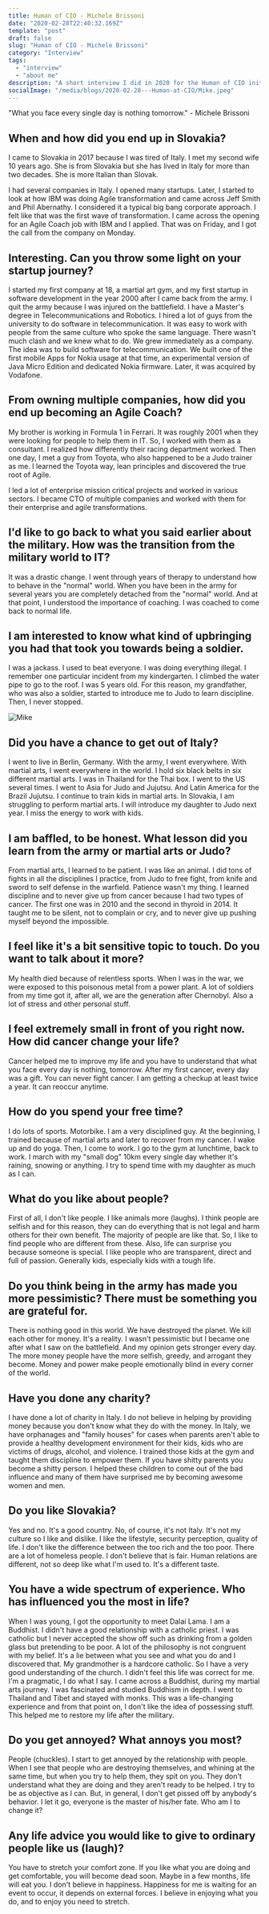 ```yaml
---
title: Human of CIO - Michele Brissoni
date: "2020-02-28T22:40:32.169Z"
template: "post"
draft: false
slug: "Human of CIO - Michele Brissoni"
category: "Interview"
tags:
  - "interview"
  - "about me"
description: "A short interview I did in 2020 for the Human of CIO initiative"
socialImage: "/media/blogs/2020-02-28---Human-at-CIO/Mike.jpeg"
---
```


"What you face every single day is nothing tomorrow." - Michele Brissoni

## When and how did you end up in Slovakia?
I came to Slovakia in 2017 because I was tired of Italy. I met my second wife 10 years ago. She is from Slovakia but she has lived in Italy for more than two decades. She is more Italian than Slovak. 

I had several companies in Italy. I opened many startups. Later, I started to look at how IBM was doing Agile transformation and came across Jeff Smith and Phil Abernathy. I considered it a typical big bang corporate approach. I felt like that was the first wave of transformation. I came across the opening for an Agile Coach job with IBM and I applied. That was on Friday, and I got the call from the company on Monday. 

## Interesting. Can you throw some light on your startup journey?
I started my first company at 18, a martial art gym, and my first startup in software development in the year 2000 after I came back from the army. I quit the army because I was injured on the battlefield. I have a Master's degree in Telecommunications and Robotics. I hired a lot of guys from the university to do software in telecommunication. It was easy to work with people from the same culture who spoke the same language. There wasn't much clash and we knew what to do. We grew immediately as a company. The idea was to build software for telecommunication. We built one of the first mobile Apps for Nokia usage at that time, an experimental version of Java Micro Edition and dedicated Nokia firmware. Later, it was acquired by Vodafone. 

## From owning multiple companies, how did you end up becoming an Agile Coach?
My brother is working in Formula 1 in Ferrari. It was roughly 2001 when they were looking for people to help them in IT. So, I worked with them as a consultant. I realized how differently their racing department worked. Then one day, I met a guy from Toyota, who also happened to be a Judo trainer as me. I learned the Toyota way, lean principles and discovered the true root of Agile.

I led a lot of enterprise mission critical projects and worked in various sectors. I became CTO of multiple companies and worked with them for their enterprise and agile transformations.

## I'd like to go back to what you said earlier about the military. How was the transition from the military world to IT?
It was a drastic change. I went through years of therapy to understand how to behave in the "normal" world. When you have been in the army for several years you are completely detached from the "normal" world. And at that point, I understood the importance of coaching. I was coached to come back to normal life.

## I am interested to know what kind of upbringing you had that took you towards being a soldier.
I was a jackass. I used to beat everyone. I was doing everything illegal. I remember one particular incident from my kindergarten. I climbed the water pipe to go to the roof. I was 5 years old. For this reason, my grandfather, who was also a soldier, started to introduce me to Judo to learn discipline. Then, I never stopped.

![Mike](/media/blogs/2020-02-28---Human-at-CIO/Mike.jpeg)

## Did you have a chance to get out of Italy?
I went to live in Berlin, Germany. With the army, I went everywhere. With martial arts, I went everywhere in the world. I hold six black belts in six different martial arts. I was in Thailand for the Thai box. I went to the US several times. I went to Asia for Judo and Jujutsu. And Latin America for the Brazil Jujutsu. I continue to train kids in martial arts. In Slovakia, I am struggling to perform martial arts. I will introduce my daughter to Judo next year. I miss the energy to work with kids.

## I am baffled, to be honest. What lesson did you learn from the army or martial arts or Judo?
From martial arts, I learned to be patient. I was like an animal. I did tons of fights in all the disciplines I practice, from Judo to free fight, from knife and sword to self defense in the warfield. Patience wasn't my thing. I learned discipline and to never give up from cancer because I had two types of cancer. The first one was in 2010 and the second in thyroid in 2014. It taught me to be silent, not to complain or cry, and to never give up pushing myself beyond the impossible.

## I feel like it's a bit sensitive topic to touch. Do you want to talk about it more?
My health died because of relentless sports. When I was in the war, we were exposed to this poisonous metal from a power plant. A lot of soldiers from my time got it, after all, we are the generation after Chernobyl. Also a lot of stress and other personal stuff.

## I feel extremely small in front of you right now. How did cancer change your life?
Cancer helped me to improve my life and you have to understand that what you face every day is nothing, tomorrow. After my first cancer, every day was a gift. You can never fight cancer. I am getting a checkup at least twice a year. It can reoccur anytime. 

## How do you spend your free time?
I do lots of sports. Motorbike. I am a very disciplined guy. At the beginning, I trained because of martial arts and later to recover from my cancer. I wake up and do yoga. Then, I come to work. I go to the gym at lunchtime, back to work. I march with my "small dog" 10km every single day whether it's raining, snowing or anything. I try to spend time with my daughter as much as I can.

## What do you like about people?
First of all, I don't like people. I like animals more (laughs). I think people are selfish and for this reason, they can do everything that is not legal and harm others for their own benefit. The majority of people are like that. So, I like to find people who are different from these. Also, life can surprise you because someone is special. I like people who are transparent, direct and full of passion. Generally kids, especially kids with a tough life.

## Do you think being in the army has made you more pessimistic? There must be something you are grateful for.
There is nothing good in this world. We have destroyed the planet. We kill each other for money. It's a reality. I wasn't pessimistic but I became one after what I saw on the battlefield. And my opinion gets stronger every day. The more money people have the more selfish, greedy, and arrogant they become. Money and power make people emotionally blind in every corner of the world.

## Have you done any charity?
I have done a lot of charity in Italy. I do not believe in helping by providing money because you don't know what they do with the money. In Italy, we have orphanages and "family houses" for cases when parents aren't able to provide a healthy development environment for their kids, kids who are victims of drugs, alcohol, and violence. I trained those kids at the gym and taught them discipline to empower them. If you have shitty parents you become a shitty person. I helped these children to come out of the bad influence and many of them have surprised me by becoming awesome women and men.

## Do you like Slovakia?
Yes and no. It's a good country. No, of course, it's not Italy. It's not my culture so I like and dislike. I like the lifestyle, security perception, quality of life. I don't like the difference between the too rich and the too poor. There are a lot of homeless people. I don't believe that is fair. Human relations are different, not so deep like what I'm used to. It's a different taste.

## You have a wide spectrum of experience. Who has influenced you the most in life?
When I was young, I got the opportunity to meet Dalai Lama. I am a Buddhist. I didn't have a good relationship with a catholic priest. I was catholic but I never accepted the show off such as drinking from a golden glass but pretending to be poor. A lot of the philosophy is not congruent with my belief. It's a lie between what you see and what you do and I discovered that. My grandmother is a hardcore catholic. So I have a very good understanding of the church. I didn't feel this life was correct for me. I'm a pragmatic, I do what I say. I came across a Buddhist, during my martial arts journey. I was fascinated and studied Buddhism in depth. I went to Thailand and Tibet and stayed with monks. This was a life-changing experience and from that point on, I don't like the idea of possessing stuff. This helped me to restore my life after the military.

## Do you get annoyed? What annoys you most?
People (chuckles). I start to get annoyed by the relationship with people. When I see that people who are destroying themselves, and whining at the same time, but when you try to help them, they spit on you. They don't understand what they are doing and they aren't ready to be helped. I try to be as objective as I can. But, in general, I don't get pissed off by anybody's behavior. I let it go, everyone is the master of his/her fate. Who am I to change it?

## Any life advice you would like to give to ordinary people like us (laugh)?
You have to stretch your comfort zone. If you like what you are doing and get comfortable, you will become dead soon. Maybe in a few months, life will eat you. I don't believe in happiness. Happiness for me is waiting for an event to occur, it depends on external forces. I believe in enjoying what you do, and to enjoy you need to stretch.
